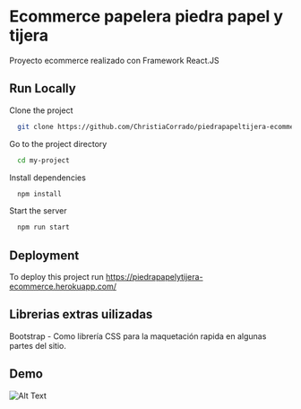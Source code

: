 # Ecommerce papelera piedra papel y tijera

Proyecto ecommerce realizado con Framework React.JS


## Run Locally

Clone the project

```bash
  git clone https://github.com/ChristiaCorrado/piedrapapeltijera-ecommerce.git
```

Go to the project directory

```bash
  cd my-project
```

Install dependencies

```bash
  npm install
```

Start the server

```bash
  npm run start
```


## Deployment

To deploy this project run
https://piedrapapelytijera-ecommerce.herokuapp.com/


## Librerias extras uilizadas

Bootstrap - Como librería CSS para la maquetación rapida en algunas partes del sitio.



## Demo

![Alt Text](https://i.imgur.com/17rTG6A.gif)


